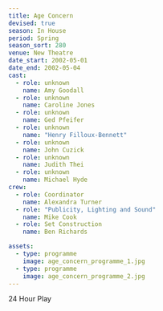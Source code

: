 ```yaml
---
title: Age Concern
devised: true
season: In House
period: Spring
season_sort: 280
venue: New Theatre
date_start: 2002-05-01
date_end: 2002-05-04
cast:
  - role: unknown
    name: Amy Goodall
  - role: unknown
    name: Caroline Jones
  - role: unknown
    name: Ged Pfeifer
  - role: unknown
    name: "Henry Filloux-Bennett"
  - role: unknown
    name: John Cuzick
  - role: unknown
    name: Judith Thei
  - role: unknown
    name: Michael Hyde
crew:
  - role: Coordinator
    name: Alexandra Turner
  - role: "Publicity, Lighting and Sound"
    name: Mike Cook
  - role: Set Construction
    name: Ben Richards

assets:
  - type: programme
    image: age_concern_programme_1.jpg
  - type: programme
    image: age_concern_programme_2.jpg
---
```


24 Hour Play
